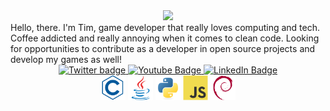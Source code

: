 <div id="header" align="center">
    <img src="https://user-images.githubusercontent.com/83797707/167281359-f4c3ec3e-05ec-468a-ac7c-295c1b017e7f.png"</img>
</div>
<span id="desc">Hello, there. I'm Tim, game developer that really loves computing and tech. Coffee addicted and really annoying when it comes to clean code. Looking for opportunities to contribute as a developer in open source projects and develop my games as well!</span>

<div id="badges" align="center">
    <a href="https://twitter.com/gabs_js" target="_blank">
        <img src="https://img.shields.io/badge/Twitter-Follow%20me!-bluevioletlogo=Twitter&logoColor=blueviolet" alt="Twitter badge">
    </a>
    <a href="https://www.youtube.com/channel/UCSSn4gcz6-YhWUhhCvgGJxA" target="_blank">
        <img src="https://img.shields.io/badge/YouTube-red" alt="Youtube Badge"/>
    </a>
    <a href="https://www.linkedin.com/in/gabriel-alves-9ba22422b/">
    <img src="https://img.shields.io/badge/LinkedIn-check%20me%20out!" alt="LinkedIn Badge"/>
  </a>
</div>

<div id="passions" align="center">
    <img src="https://raw.githubusercontent.com/devicons/devicon/1119b9f84c0290e0f0b38982099a2bd027a48bf1/icons/c/c-line.svg" alt="C language" width="40" height="40">
    <img src="https://raw.githubusercontent.com/devicons/devicon/1119b9f84c0290e0f0b38982099a2bd027a48bf1/icons/java/java-original.svg" alt="java" width="40" height="40">
    <img src="https://raw.githubusercontent.com/devicons/devicon/1119b9f84c0290e0f0b38982099a2bd027a48bf1/icons/python/python-original.svg" alt="python" width="40" height="40">
    <img src="https://raw.githubusercontent.com/devicons/devicon/1119b9f84c0290e0f0b38982099a2bd027a48bf1/icons/javascript/javascript-original.svg" alt="JavaScript" width="40" height="40">
    <img src="https://raw.githubusercontent.com/devicons/devicon/1119b9f84c0290e0f0b38982099a2bd027a48bf1/icons/debian/debian-original.svg" alt="debian operating system logo" width="40" height="40">
</div>
